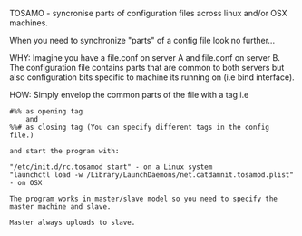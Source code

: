 TOSAMO - syncronise parts of configuration files across linux and/or OSX machines.

When you need to synchronize "parts" of a config file look no further...

WHY:
	Imagine you have a file.conf on server A and file.conf on server B.
	The configuration file contains parts that are common to both servers but also
	configuration bits specific to machine its running on (i.e bind interface).

HOW:
	Simply envelop the common parts of the file with a tag i.e

	#%% as opening tag
	    and
	%%# as closing tag (You can specify different tags in the config file.)

	and start the program with:

	"/etc/init.d/rc.tosamod start" - on a Linux system
	"launchctl load -w /Library/LaunchDaemons/net.catdamnit.tosamod.plist" - on OSX

	The program works in master/slave model so you need to specify the master machine and slave.

	Master always uploads to slave.
